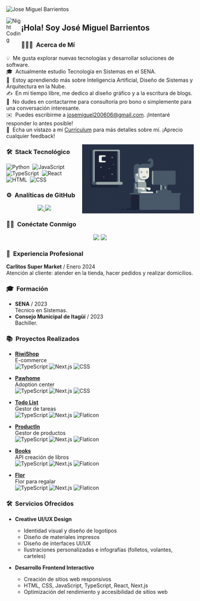 ![Jose Miguel Barrientos](https://i.etsystatic.com/30097568/r/il/eedd26/4830848967/il_fullxfull.4830848967_ae2n.jpg)

<img alt="Night Coding" src="./assets/Hand%20Wave.gif" width='40' align="left"/><h2>¡Hola! Soy José Miguel Barrientos</h2>

### 👨🏻‍💻 &nbsp;Acerca de Mí

💡 &nbsp;Me gusta explorar nuevas tecnologías y desarrollar soluciones de software.\
🎓 &nbsp;Actualmente estudio Tecnología en Sistemas en el SENA.\
🌱 &nbsp;Estoy aprendiendo más sobre Inteligencia Artificial, Diseño de Sistemas y Arquitectura en la Nube.\
✍️ &nbsp;En mi tiempo libre, me dedico al diseño gráfico y a la escritura de blogs.\
💬 &nbsp;No dudes en contactarme para consultoría pro bono o simplemente para una conversación interesante.\
✉️ &nbsp;Puedes escribirme a [josemiguel200606@gmail.com](mailto:josemiguel200606@gmail.com). ¡Intentaré responder lo antes posible!\
📄 &nbsp;Echa un vistazo a mi [Currículum](https://github.com/VICENTVANGOG) para más detalles sobre mí. ¡Aprecio cualquier feedback!

<img alt="Night Coding" src="https://raw.githubusercontent.com/AVS1508/AVS1508/master/assets/Night-Coding.gif" align="right"/>

### 🛠 &nbsp;Stack Tecnológico

![Python](https://img.shields.io/badge/-Python-05122A?style=flat&logo=python)&nbsp;
![JavaScript](https://img.shields.io/badge/-JavaScript-05122A?style=flat&logo=javascript)&nbsp;
![TypeScript](https://img.shields.io/badge/-TypeScript-05122A?style=flat&logo=typescript)&nbsp;
![React](https://img.shields.io/badge/-React-05122A?style=flat&logo=react)&nbsp;
![HTML](https://img.shields.io/badge/-HTML-05122A?style=flat&logo=HTML5)&nbsp;
![CSS](https://img.shields.io/badge/-CSS-05122A?style=flat&logo=CSS3&logoColor=1572B6)&nbsp;

### ⚙️ &nbsp;Analíticas de GitHub

<p align="center">
<a href="https://github.com/VICENTVANGOG">
  <img height="180em" src="https://github-readme-stats-eight-theta.vercel.app/api?username=VICENTVANGOG&show_icons=true&theme=algolia&include_all_commits=true&count_private=true"/>
  <img height="180em" src="https://github-readme-stats-eight-theta.vercel.app/api/top-langs/?username=VICENTVANGOG&layout=compact&langs_count=8&theme=algolia"/>
</a>
</p>

### 🤝🏻 &nbsp;Conéctate Conmigo

<p align="center">
<a href="https://www.linkedin.com/in/jose-miguel-barrientos-rivera"><img src="https://img.shields.io/badge/-José%20Miguel%20Barrientos-0077B5?style=flat&logo=Linkedin&logoColor=white"/></a>
<a href="mailto:josemiguel200606@gmail.com"><img src="https://img.shields.io/badge/-josemiguel200606@gmail.com-D14836?style=flat&logo=Gmail&logoColor=white"/></a>
</p>

### 💼 &nbsp;Experiencia Profesional

**Carlitos Super Market** / Enero 2024\
Atención al cliente: atender en la tienda, hacer pedidos y realizar domicilios.

### 🎓 &nbsp;Formación

- **SENA** / 2023\
  Técnico en Sistemas.
- **Consejo Municipal de Itagüí** / 2023\
  Bachiller.

### 📚 &nbsp;Proyectos Realizados

- **[RiwiShop](https://riwi-shop-black.vercel.app/)**\
  E-commerce\
  <img src="https://techblog.istyle.co.jp/wp-content/uploads/2021/12/typescript.png" width="20" alt="TypeScript"/> 
  <img src="https://uxwing.com/wp-content/themes/uxwing/download/brands-and-social-media/nextjs-icon.png" width="20" alt="Next.js"/> 
  <img src="https://pluginicons.craft-cdn.com/scssqTY8srJEesn2VFiUV73mUCyRIZsfXfDj2eOY.svg?1528091210" width="20" alt="CSS"/>

- **[Pawhome](https://pawhome.vercel.app/)**\
  Adoption center\
  <img src="https://techblog.istyle.co.jp/wp-content/uploads/2021/12/typescript.png" width="20" alt="TypeScript"/> 
  <img src="https://uxwing.com/wp-content/themes/uxwing/download/brands-and-social-media/nextjs-icon.png" width="20" alt="Next.js"/> 
  <img src="https://pluginicons.craft-cdn.com/scssqTY8srJEesn2VFiUV73mUCyRIZsfXfDj2eOY.svg?1528091210" width="20" alt="CSS"/>

- **[Todo List](https://list-gray-xi.vercel.app/)**\
  Gestor de tareas\
  <img src="https://techblog.istyle.co.jp/wp-content/uploads/2021/12/typescript.png" width="20" alt="TypeScript"/> 
  <img src="https://uxwing.com/wp-content/themes/uxwing/download/brands-and-social-media/nextjs-icon.png" width="20" alt="Next.js"/> 
  <img src="https://cdn-icons-png.flaticon.com/512/919/919826.png" width="20" alt="Flaticon"/>

- **[ProductIn](https://github.com/jucrojasba/uno.git)**\
  Gestor de productos\
  <img src="https://techblog.istyle.co.jp/wp-content/uploads/2021/12/typescript.png" width="20" alt="TypeScript"/> 
  <img src="https://uxwing.com/wp-content/themes/uxwing/download/brands-and-social-media/nextjs-icon.png" width="20" alt="Next.js"/> 
  <img src="https://cdn-icons-png.flaticon.com/512/919/919826.png" width="20" alt="Flaticon"/>

- **[Books](https://github.com/VICENTVANGOG/use-api-books.git)**\
  API creación de libros\
  <img src="https://techblog.istyle.co.jp/wp-content/uploads/2021/12/typescript.png" width="20" alt="TypeScript"/> 
  <img src="https://uxwing.com/wp-content/themes/uxwing/download/brands-and-social-media/nextjs-icon.png" width="20" alt="Next.js"/> 
  <img src="https://cdn-icons-png.flaticon.com/512/919/919826.png" width="20" alt="Flaticon"/>

- **[Flor](https://flor-amarilla-six.vercel.app/)**\
  Flor para regalar\
  <img src="https://techblog.istyle.co.jp/wp-content/uploads/2021/12/typescript.png" width="20" alt="TypeScript"/> 
  <img src="https://uxwing.com/wp-content/themes/uxwing/download/brands-and-social-media/nextjs-icon.png" width="20" alt="Next.js"/> 
  <img src="https://cdn-icons-png.flaticon.com/512/919/919826.png" width="20" alt="Flaticon"/>

### 🛠 &nbsp;Servicios Ofrecidos

- **Creative UI/UX Design**
  - Identidad visual y diseño de logotipos
  - Diseño de materiales impresos
  - Diseño de interfaces UI/UX
  - Ilustraciones personalizadas e infografías (folletos, volantes, carteles)

- **Desarrollo Frontend Interactivo**
  - Creación de sitios web responsivos
  - HTML, CSS, JavaScript, TypeScript, React, Next.js
  - Optimización del rendimiento y accesibilidad de sitios web
